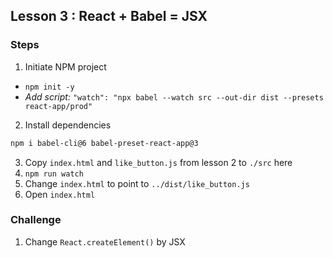 ## Lesson 3 : React + Babel = JSX

### Steps
1. Initiate NPM project
  - `npm init -y`
  - _Add script:_ `"watch": "npx babel --watch src --out-dir dist --presets react-app/prod"`
2. Install dependencies
```sh
npm i babel-cli@6 babel-preset-react-app@3
```
3. Copy `index.html` and `like_button.js` from lesson 2 to `./src` here
4. `npm run watch`
5. Change `index.html` to point to `../dist/like_button.js`
6. Open `index.html`

### Challenge
1. Change `React.createElement()` by JSX